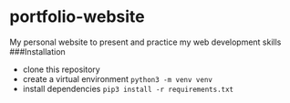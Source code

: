 # portfolio-website
My personal website to present and practice my web development skills
###Installation
- clone this repository
- create a virtual environment `python3 -m venv venv`
- install dependencies `pip3 install -r requirements.txt`
